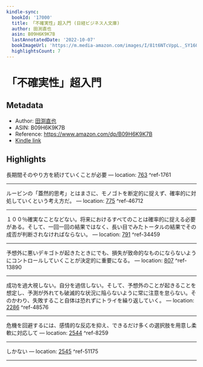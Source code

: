 ```yaml
---
kindle-sync:
  bookId: '17000'
  title: 「不確実性」超入門 (日経ビジネス人文庫)
  author: 田渕直也
  asin: B09H6K9K7B
  lastAnnotatedDate: '2022-10-07'
  bookImageUrl: 'https://m.media-amazon.com/images/I/81t6NTcVppL._SY160.jpg'
  highlightsCount: 7
---
```

# 「不確実性」超入門
## Metadata
* Author: [田渕直也](https://www.amazon.comundefined)
* ASIN: B09H6K9K7B
* Reference: https://www.amazon.com/dp/B09H6K9K7B
* [Kindle link](kindle://book?action=open&asin=B09H6K9K7B)

## Highlights
長期間そのやり方を続けていくことが必要 — location: [763](kindle://book?action=open&asin=B09H6K9K7B&location=763) ^ref-1761

---
ルービンの「蓋然的思考」とはまさに、モノゴトを断定的に捉えず、確率的に対処していくという考え方だ。 — location: [775](kindle://book?action=open&asin=B09H6K9K7B&location=775) ^ref-46712

---
１００％確実なことなどない。将来におけるすべてのことは確率的に捉える必要がある。そして、一回一回の結果ではなく、長い目でみたトータルの結果でその成否が判断されなければならない。 — location: [791](kindle://book?action=open&asin=B09H6K9K7B&location=791) ^ref-34459

---
予想外に悪いデキゴトが起きたときにでも、損失が致命的なものにならないようにコントロールしていくことが決定的に重要になる。 — location: [807](kindle://book?action=open&asin=B09H6K9K7B&location=807) ^ref-13890

---
成功を過大視しない。自分を過信しない。そして、予想外のことが起きることを想定し、予測が外れても破滅的な状況に陥らないように常に注意を怠らない。そのかわり、失敗すること自体は恐れずにトライを繰り返していく。 — location: [2286](kindle://book?action=open&asin=B09H6K9K7B&location=2286) ^ref-48576

---
危機を回避するには、感情的な反応を抑え、できるだけ多くの選択肢を用意し柔軟に対応して — location: [2544](kindle://book?action=open&asin=B09H6K9K7B&location=2544) ^ref-8259

---
しかない — location: [2545](kindle://book?action=open&asin=B09H6K9K7B&location=2545) ^ref-51175

---
